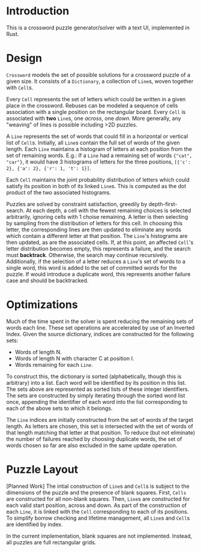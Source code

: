 # Introduction
This is a crossword puzzle generator/solver with a text UI, implemented in Rust.

# Design
`Crossword` models the set of possible solutions for a crossword puzzle of a given size. It consists of a `Dictionary`, a collection of `Line`s, woven together with `Cell`s.

Every `Cell` represents the set of letters which could be written in a given place in the crossword. Rebuses can be modeled a sequence of cells association with a single position on the rectangular board. Every `Cell` is associated with **two** `Line`s, one *across*, one *down*. More generally, any "weaving" of lines is possible including >2D puzzles.

A `Line` represents the set of words that could fill in a horizontal or vertical list of `Cell`s. Initially, all `Line`s contain the full set of words of the given length. Each `Line` maintains a histogram of letters at each position from the set of remaining words. E.g.: If a `Line` had a remaining set of words `{"cat", "car"}`, it would have 3 histograms of letters for the three positions, `[{'c': 2}, {'a': 2}, {'r': 1, 't': 1}]`.

Each `Cell` maintains the joint probability distribution of letters which could satisfy its position in both of its linked `Line`s. This is computed as the dot product of the two associated histograms.

Puzzles are solved by constraint satisfaction, greedily by depth-first-search. At each depth, a cell with the fewest remaining choices is selected arbitrarily, ignoring cells with 1 choise remaining. A letter is then selecting by sampling from the distribution of letters for this cell. In choosing this letter, the corresponding lines are then updated to eliminate any words which contain a different letter at that position. The `Line`'s histograms are then updated, as are the associated cells. If, at this point, an affected `Cell`'s letter distribution becomes empty, this represents a failure, and the search must **backtrack**. Otherwise, the search may continue recursively. Additionally, if the selection of a letter reduces a `Line`'s set of words to a single word, this word is added to the set of committed words for the puzzle. If would introduce a duplicate word, this represents another failure case and should be backtracked.

# Optimizations
Much of the time spent in the solver is spent reducing the remaining sets of words each line. These set operations are accelerated by use of an Inverted Index. Given the source dictionary, indices are constructed for the following sets:
* Words of length N.
* Words of length N with character C at position I.
* Words remaining for each `Line`.

To construct this, the dictionary is sorted (alphabetically, though this is arbitrary) into a list. Each word will be identified by its position in this list. The sets above are represented as sorted lists of these integer identifiers. The sets are constructed by simply iterating through the sorted word list once, appending the identifier of each word into the list corresponding to each of the above sets to which it belongs.

The `Line` indices are initially constructed from the set of words of the target length. As letters are chosen, this set is intersected with the set of words of that length matching that letter at that position. To reduce (but not eliminate) the number of failures reached by choosing duplicate words, the set of words chosen so far are also excluded in the same update operation.

# Puzzle Layout
[Planned Work]
The intial construction of `Line`s and `Cell`s is subject to the dimensions of the puzzle and the presence of blank squares. First, `Cells` are constructed for all non-blank squares. Then, `Line`s are constructed for each valid start position, across and down. As part of the construction of each `Line`, it is linked with the `Cell` corresponding to each of its positions. To simplify borrow checking and lifetime management, all `Line`s and `Cell`s are identified by index.

In the current implementation, blank squares are not implemented. Instead, all puzzles are full rectangular grids.